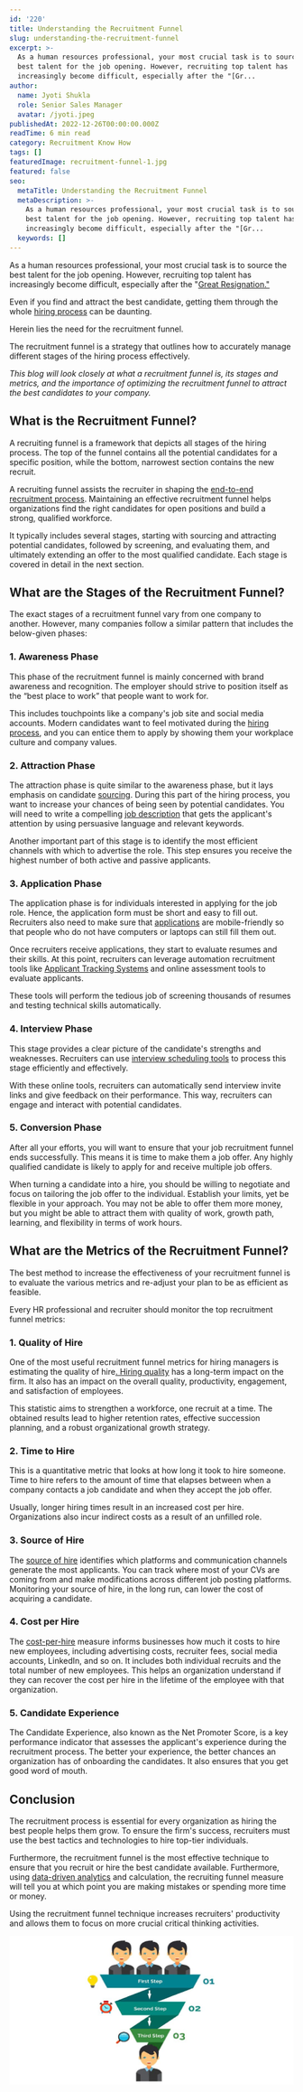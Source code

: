```yaml
---
id: '220'
title: Understanding the Recruitment Funnel
slug: understanding-the-recruitment-funnel
excerpt: >-
  As a human resources professional, your most crucial task is to source the
  best talent for the job opening. However, recruiting top talent has
  increasingly become difficult, especially after the "[Gr...
author:
  name: Jyoti Shukla
  role: Senior Sales Manager
  avatar: /jyoti.jpeg
publishedAt: 2022-12-26T00:00:00.000Z
readTime: 6 min read
category: Recruitment Know How
tags: []
featuredImage: recruitment-funnel-1.jpg
featured: false
seo:
  metaTitle: Understanding the Recruitment Funnel
  metaDescription: >-
    As a human resources professional, your most crucial task is to source the
    best talent for the job opening. However, recruiting top talent has
    increasingly become difficult, especially after the "[Gr...
  keywords: []
---
```


As a human resources professional, your most crucial task is to source the best talent for the job opening. However, recruiting top talent has increasingly become difficult, especially after the "[Great Resignation."](https://www.thetalentpool.ai/blogs/what-is-the-great-resignation-and-how-does-it-affect-recruitment/)

Even if you find and attract the best candidate, getting them through the whole [hiring process](https://www.thetalentpool.ai/blogs/7-reasons-why-candidates-drop-out-from-hiring-process/) can be daunting.

<!--more-->

Herein lies the need for the recruitment funnel.

The recruitment funnel is a strategy that outlines how to accurately manage different stages of the hiring process effectively.

_This blog will look closely at what a recruitment funnel is, its stages and metrics, and the importance of optimizing the recruitment funnel to attract the best candidates to your company._

## **What is the Recruitment Funnel?**

A recruiting funnel is a framework that depicts all stages of the hiring process. The top of the funnel contains all the potential candidates for a specific position, while the bottom, narrowest section contains the new recruit.

A recruiting funnel assists the recruiter in shaping the [end-to-end recruitment process](https://www.thetalentpool.ai/end-to-end-recruitment-process-lifecycle/). Maintaining an effective recruitment funnel helps organizations find the right candidates for open positions and build a strong, qualified workforce.

It typically includes several stages, starting with sourcing and attracting potential candidates, followed by screening, and evaluating them, and ultimately extending an offer to the most qualified candidate. Each stage is covered in detail in the next section.

## **What are the Stages of the Recruitment Funnel?**

The exact stages of a recruitment funnel vary from one company to another. However, many companies follow a similar pattern that includes the below-given phases:

### 1\. **Awareness Phase** 

This phase of the recruitment funnel is mainly concerned with brand awareness and recognition. The employer should strive to position itself as the “best place to work” that people want to work for.

This includes touchpoints like a company's job site and social media accounts. Modern candidates want to feel motivated during the [hiring process](https://www.thetalentpool.ai/blogs/6-onboarding-metrics-most-important-in-hiring-process/), and you can entice them to apply by showing them your workplace culture and company values.

### 2\. **Attraction Phase** 

The attraction phase is quite similar to the awareness phase, but it lays emphasis on candidate [sourcing](https://www.thetalentpool.ai/blogs/5-candidate-sourcing-strategies-find-the-right-talent/). During this part of the hiring process, you want to increase your chances of being seen by potential candidates. You will need to write a compelling [job description](https://www.thetalentpool.ai/blogs/how-to-write-inclusive-job-descriptions/) that gets the applicant's attention by using persuasive language and relevant keywords.

Another important part of this stage is to identify the most efficient channels with which to advertise the role. This step ensures you receive the highest number of both active and passive applicants.

### 3\. **Application Phase**

The application phase is for individuals interested in applying for the job role. Hence, the application form must be short and easy to fill out. Recruiters also need to make sure that [applications](https://www.thetalentpool.ai/blogs/how-improve-job-application-completion-rates/) are mobile-friendly so that people who do not have computers or laptops can still fill them out.

Once recruiters receive applications, they start to evaluate resumes and their skills. At this point, recruiters can leverage automation recruitment tools like [Applicant Tracking Systems](https://www.thetalentpool.ai/applicant-tracking-software/) and online assessment tools to evaluate applicants.

These tools will perform the tedious job of screening thousands of resumes and testing technical skills automatically.

### 4\. **Interview Phase**

This stage provides a clear picture of the candidate's strengths and weaknesses. Recruiters can use [interview scheduling tools](https://www.thetalentpool.ai/interview-management-software/) to process this stage efficiently and effectively.

With these online tools, recruiters can automatically send interview invite links and give feedback on their performance. This way, recruiters can engage and interact with potential candidates.

### 5\. **Conversion Phase** 

After all your efforts, you will want to ensure that your job recruitment funnel ends successfully. This means it is time to make them a job offer. Any highly qualified candidate is likely to apply for and receive multiple job offers.

When turning a candidate into a hire, you should be willing to negotiate and focus on tailoring the job offer to the individual. Establish your limits, yet be flexible in your approach. You may not be able to offer them more money, but you might be able to attract them with quality of work, growth path, learning, and flexibility in terms of work hours.

## **What are the Metrics of the Recruitment Funnel?**

The best method to increase the effectiveness of your recruitment funnel is to evaluate the various metrics and re-adjust your plan to be as efficient as feasible.

Every HR professional and recruiter should monitor the top recruitment funnel metrics:

### 1\. **Quality of Hire**

One of the most useful recruitment funnel metrics for hiring managers is estimating the quality of hire[. Hiring quality](https://www.thetalentpool.ai/blogs/effective-hiring-methods-to-hire-quality-candidates/) has a long-term impact on the firm. It also has an impact on the overall quality, productivity, engagement, and satisfaction of employees.

This statistic aims to strengthen a workforce, one recruit at a time. The obtained results lead to higher retention rates, effective succession planning, and a robust organizational growth strategy.

### 2\. **Time to Hire**

This is a quantitative metric that looks at how long it took to hire someone. Time to hire refers to the amount of time that elapses between when a company contacts a job candidate and when they accept the job offer.

Usually, longer hiring times result in an increased cost per hire. Organizations also incur indirect costs as a result of an unfilled role.

### **3\. Source of Hire** 

The [source of hire](https://www.thetalentpool.ai/blogs/5-platforms-post-jobs-online-free-without-using-job-joards/) identifies which platforms and communication channels generate the most applicants. You can track where most of your CVs are coming from and make modifications across different job posting platforms. Monitoring your source of hire, in the long run, can lower the cost of acquiring a candidate.

### 4\. **Cost per Hire**

The [cost-per-hire](https://www.thetalentpool.ai/blogs/tips-to-hire-cost-effectively/) measure informs businesses how much it costs to hire new employees, including advertising costs, recruiter fees, social media accounts, LinkedIn, and so on. It includes both individual recruits and the total number of new employees. This helps an organization understand if they can recover the cost per hire in the lifetime of the employee with that organization.

### 5\. **Candidate Experience**

The Candidate Experience, also known as the Net Promoter Score, is a key performance indicator that assesses the applicant's experience during the recruitment process. The better your experience, the better chances an organization has of onboarding the candidates. It also ensures that you get good word of mouth.

## **Conclusion**

The recruitment process is essential for every organization as hiring the best people helps them grow. To ensure the firm's success, recruiters must use the best tactics and technologies to hire top-tier individuals.

Furthermore, the recruitment funnel is the most effective technique to ensure that you recruit or hire the best candidate available. Furthermore, using [data-driven analytics](https://www.thetalentpool.ai/blogs/how-is-data-analytics-transforming-the-world-of-recruitment/) and calculation, the recruiting funnel measure will tell you at which point you are making mistakes or spending more time or money.

Using the recruitment funnel technique increases recruiters' productivity and allows them to focus on more crucial critical thinking activities.

![recruitment-funnel](images/recruitment-funnel-1-1024x535.jpg)
